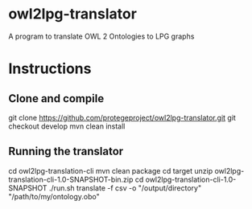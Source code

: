 # owl2lpg-translator
A program to translate OWL 2 Ontologies to LPG graphs

# Instructions
## Clone and compile
git clone https://github.com/protegeproject/owl2lpg-translator.git
git checkout develop
mvn clean install


## Running the translator
cd owl2lpg-translation-cli
mvn clean package
cd target
unzip owl2lpg-translation-cli-1.0-SNAPSHOT-bin.zip
cd owl2lpg-translation-cli-1.0-SNAPSHOT
./run.sh translate -f csv -o "/output/directory" "/path/to/my/ontology.obo"
